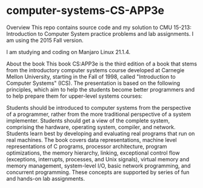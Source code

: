 # computer-systems-CS-APP3e
Overview
This repo contains source code and my solution to CMU 15-213: Introduction to Computer System practice problems and lab assignments. I am using the 2015 Fall version.

I am studying and coding on Manjaro Linux 21.1.4.

About the book
This book CS:APP3e is the third edition of a book that stems from the introductory computer systems course developed at Carnegie Mellon University, starting in the Fall of 1998, called "Introduction to Computer Systems" (ICS). The presentation is based on the following principles, which aim to help the students become better programmers and to help prepare them for upper-level systems courses:

Students should be introduced to computer systems from the perspective of a programmer, rather from the more traditional perspective of a system implementer.
Students should get a view of the complete system, comprising the hardware, operating system, compiler, and network.
Students learn best by developing and evaluating real programs that run on real machines.
The book covers data representations, machine level representations of C programs, processor architecture, program optimizations, the memory hierarchy, linking, exceptional control flow (exceptions, interrupts, processes, and Unix signals), virtual memory and memory management, system-level I/O, basic network programming, and concurrent programming. These concepts are supported by series of fun and hands-on lab assignments.
